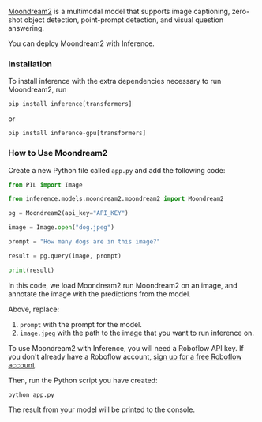 <a href="https://github.com/vikhyat/moondream" target="_blank">Moondream2</a> is a multimodal model that supports image captioning, zero-shot object detection, point-prompt detection, and visual question answering.

You can deploy Moondream2 with Inference.

### Installation

To install inference with the extra dependencies necessary to run Moondream2, run

```pip install inference[transformers]```

or

```pip install inference-gpu[transformers]```

### How to Use Moondream2

Create a new Python file called `app.py` and add the following code:

```python
from PIL import Image

from inference.models.moondream2.moondream2 import Moondream2

pg = Moondream2(api_key="API_KEY")

image = Image.open("dog.jpeg")

prompt = "How many dogs are in this image?"

result = pg.query(image, prompt)

print(result)
```

In this code, we load Moondream2 run Moondream2 on an image, and annotate the image with the predictions from the model.

Above, replace:

1. `prompt` with the prompt for the model.
2. `image.jpeg` with the path to the image that you want to run inference on.

To use Moondream2 with Inference, you will need a Roboflow API key. If you don't already have a Roboflow account, <a href="https://app.roboflow.com" target="_blank">sign up for a free Roboflow account</a>.

Then, run the Python script you have created:

```
python app.py
```

The result from your model will be printed to the console.
